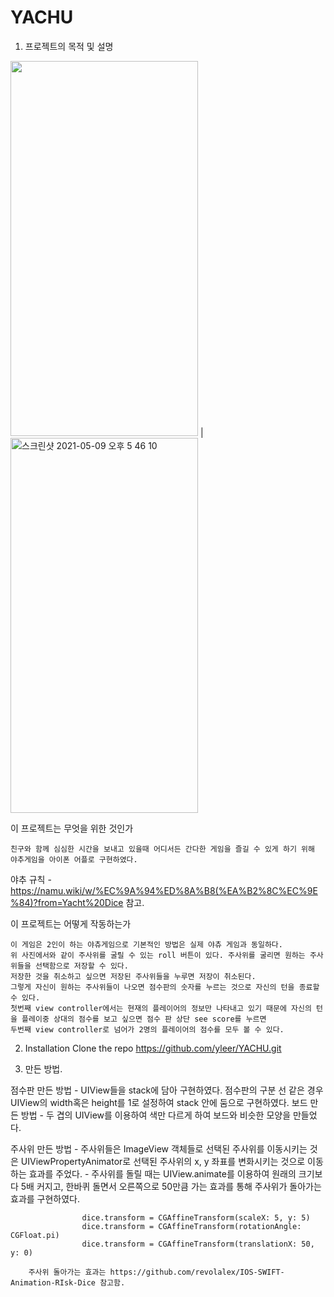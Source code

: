 # YACHU


1. 프로젝트의 목적 및 설명


<img src="https://user-images.githubusercontent.com/48948578/117566071-731ec200-b0ef-11eb-83a5-39e8826a5bf1.gif" width="300" height="600" />  |  <img width="300" height="600" alt="스크린샷 2021-05-09 오후 5 46 10" src="https://user-images.githubusercontent.com/48948578/117565873-94cb7980-b0ee-11eb-8631-5d14c2c20260.png">


 
  이 프로젝트는 무엇을 위한 것인가
  
    친구와 함께 심심한 시간을 보내고 있을때 어디서든 간다한 게임을 즐길 수 있게 하기 위해 야추게임을 아이폰 어플로 구현하였다.
    
  야추 규칙 - https://namu.wiki/w/%EC%9A%94%ED%8A%B8(%EA%B2%8C%EC%9E%84)?from=Yacht%20Dice 참고.
  
  이 프로젝트는 어떻게 작동하는가
  
    이 게임은 2인이 하는 야츄게임으로 기본적인 방법은 실제 야츄 게임과 동일하다.
    위 사진에서와 같이 주사위를 굴릴 수 있는 roll 버튼이 있다. 주사위를 굴리면 원하는 주사위들을 선택함으로 저장할 수 있다. 
    저장한 것을 취소하고 싶으면 저장된 주사위들을 누루면 저장이 취소된다.
    그렇게 자신이 원하는 주사위들이 나오면 점수판의 숫자를 누르는 것으로 자신의 턴을 종료할 수 있다.
    첫번째 view controller에서는 현재의 플레이어의 정보만 나타내고 있기 때문에 자신의 턴을 플레이중 상대의 점수를 보고 싶으면 점수 판 상단 see score를 누르면 
    두번째 view controller로 넘어가 2명의 플레이어의 점수를 모두 볼 수 있다.
  


2. Installation
   Clone the repo
    https://github.com/yleer/YACHU.git 
 
 
3. 만든 방법. 

  점수판 만든 방법
    - UIView들을 stack에 담아 구현하였다. 점수판의 구분 선 같은 경우 UIView의 width혹은 height를 1로 설정하여 stack 안에 둠으로 구현하였다.
  보드 만든 방법
    - 두 겹의 UIView를 이용하여 색만 다르게 하여 보드와 비슷한 모양을 만들었다.
  
  주사위 만든 방법
    - 주사위들은 ImageView 객체들로 선택된 주사위를 이동시키는 것은 UIViewPropertyAnimator로 선택된 주사위의 x, y 좌표를 변화시키는 것으로 이동하는 효과를 주었다.
    - 주사위를 돌릴 때는 UIView.animate를 이용하여 원래의 크기보다 5배 커지고, 한바퀴 돌면서 오른쪽으로 50만큼 가는 효과를 통해 주사위가 돌아가는 효과를 구현하였다.

                    dice.transform = CGAffineTransform(scaleX: 5, y: 5)
                    dice.transform = CGAffineTransform(rotationAngle: CGFloat.pi)
                    dice.transform = CGAffineTransform(translationX: 50, y: 0)
        
        주사위 돌아가는 효과는 https://github.com/revolalex/IOS-SWIFT-Animation-RIsk-Dice 참고함.
  





